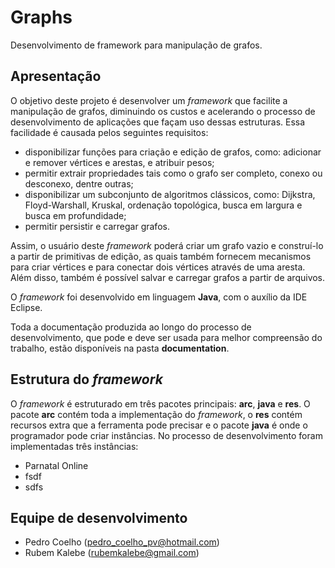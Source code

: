 # Graphs
Desenvolvimento de framework para manipulação de grafos.

## Apresentação

  O objetivo deste projeto é desenvolver um *framework* que facilite a manipulação de grafos, diminuindo os custos e acelerando o processo de desenvolvimento de aplicações que façam uso dessas estruturas. Essa facilidade é causada pelos seguintes requisitos:
* disponibilizar funções para criação e edição de grafos, como: adicionar e remover vértices e arestas, e atribuir pesos;
* permitir extrair propriedades tais como o grafo ser completo, conexo ou desconexo, dentre outras;
* disponibilizar um subconjunto de algoritmos clássicos, como: Dijkstra, Floyd-Warshall, Kruskal, ordenação topológica, busca em largura e busca em profundidade;
* permitir persistir e carregar grafos.
  
Assim, o usuário deste *framework* poderá criar um grafo vazio e construí-lo a partir de primitivas de edição, as quais também fornecem mecanismos para criar vértices e para conectar dois vértices através de uma aresta. Além disso, também é possível salvar e carregar grafos a partir de arquivos.

O *framework* foi desenvolvido em linguagem **Java**, com o auxílio da IDE Eclipse.

Toda a documentação produzida ao longo do processo de desenvolvimento, que pode e deve ser usada para melhor compreensão do trabalho, estão disponíveis na pasta **documentation**. 

## Estrutura do *framework*

O *framework* é estruturado em três pacotes principais: **arc**, **java** e **res**. O pacote **arc** contém toda a implementação do *framework*, o **res** contém recursos extra que a ferramenta pode precisar e o pacote **java** é onde o programador pode criar instâncias. No processo de desenvolvimento foram implementadas três instâncias:
  
* Parnatal Online
* fsdf
* sdfs
  
## Equipe de desenvolvimento

  * Pedro Coelho (pedro_coelho_pv@hotmail.com)
  * Rubem Kalebe (rubemkalebe@gmail.com)
